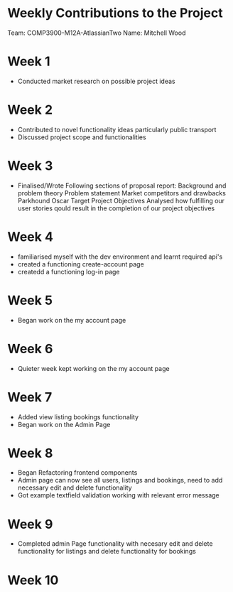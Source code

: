 # Weekly Contributions to the Project

Team: COMP3900-M12A-AtlassianTwo
Name: Mitchell Wood

# Week 1

 - Conducted market research on possible project ideas
 

# Week 2

 - Contributed to novel functionality ideas particularly public transport 
 - Discussed project scope and functionalities

# Week 3

 - Finalised/Wrote Following sections of proposal report:
        Background and problem theory
            Problem statement
            Market competitors and drawbacks
                Parkhound
                Oscar
        Target Project Objectives
            Analysed how fulfilling our user stories qould result in the completion of our project objectives

# Week 4

 - familiarised myself with the dev environment and learnt required api's
 - created a functioning create-account page
 - createdd a functioning log-in page
 
# Week 5

 - Began work on the my account page

# Week 6

 - Quieter week kept working on the my account page

# Week 7

 - Added view listing bookings functionality 
 - Began work on the Admin Page

# Week 8
 
 - Began Refactoring frontend components
 - Admin page can now see all users, listings and bookings, need to add necessary edit and delete functionality
 - Got example textfield validation working with relevant error message


# Week 9

 - Completed admin Page functionality with necesary edit and delete functionality for listings and delete
    functionality for bookings

# Week 10
